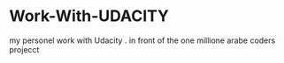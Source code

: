 # Work-With-UDACITY
my personel work with Udacity . in  front of the one millione arabe coders  projecct
